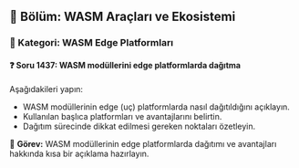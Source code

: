 ## 📘 Bölüm: WASM Araçları ve Ekosistemi  
### 🔹 Kategori: WASM Edge Platformları  
#### ❓ Soru 1437: WASM modüllerini edge platformlarda dağıtma

Aşağıdakileri yapın:

- WASM modüllerinin edge (uç) platformlarda nasıl dağıtıldığını açıklayın.
- Kullanılan başlıca platformları ve avantajlarını belirtin.
- Dağıtım sürecinde dikkat edilmesi gereken noktaları özetleyin.

🔧 **Görev:** WASM modüllerinin edge platformlarda dağıtımı ve avantajları hakkında kısa bir açıklama hazırlayın.
